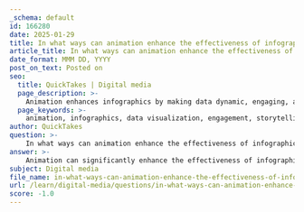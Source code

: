 ```yaml
---
_schema: default
id: 166280
date: 2025-01-29
title: In what ways can animation enhance the effectiveness of infographics?
article_title: In what ways can animation enhance the effectiveness of infographics?
date_format: MMM DD, YYYY
post_on_text: Posted on
seo:
  title: QuickTakes | Digital media
  page_description: >-
    Animation enhances infographics by making data dynamic, engaging, and easier to understand, allowing for better storytelling and appealing visuals.
  page_keywords: >-
    animation, infographics, data visualization, engagement, storytelling, dynamic representation, complexity simplification, cognitive load, visual appeal, comparisons
author: QuickTakes
question: >-
    In what ways can animation enhance the effectiveness of infographics?
answer: >-
    Animation can significantly enhance the effectiveness of infographics in several ways:\n\n1. **Dynamic Representation of Data**: Animated infographics can illustrate changes over time, making it easier for viewers to understand trends and patterns. For instance, a moving graph can show how data evolves, such as population growth or climate change, which static images may fail to convey effectively.\n\n2. **Engagement and Attention**: Animation captures the viewer's attention more effectively than static images. The movement can draw the eye and keep the audience engaged, encouraging them to absorb the information presented. This is particularly useful in environments where viewers may be distracted or have limited attention spans.\n\n3. **Simplification of Complex Concepts**: Some ideas are inherently complex and can be difficult to understand through static visuals alone. Animation can break down these concepts into digestible parts, guiding the viewer through the information step-by-step. For example, an animated infographic explaining a scientific process can visually demonstrate each stage, making it easier to follow.\n\n4. **Enhanced Storytelling**: Animation allows for a narrative structure that can guide viewers through the information in a logical sequence. This storytelling aspect can help contextualize data, making it more relatable and memorable. By combining visuals with narration or sound effects, the message can be reinforced, enhancing comprehension.\n\n5. **Visual Appeal**: Animated infographics can incorporate vibrant colors, transitions, and effects that enhance visual aesthetics. This can make the information more appealing and enjoyable to consume, which can lead to better retention of the material.\n\n6. **Facilitating Comparisons**: Animation can effectively highlight differences and similarities between datasets. For example, an animated comparison of two different datasets can show how they relate to each other over time, making it easier for viewers to draw conclusions.\n\n7. **Reduction of Cognitive Load**: By guiding viewers through the information in a structured manner, animation can help minimize cognitive load. This means that viewers can focus on understanding the content without being overwhelmed by too much information presented at once.\n\nIn summary, animation can transform infographics from static representations into dynamic tools that enhance understanding, engagement, and retention of information. By leveraging movement and storytelling, animated infographics can effectively communicate complex data and ideas in a more accessible and appealing way.
subject: Digital media
file_name: in-what-ways-can-animation-enhance-the-effectiveness-of-infographics.md
url: /learn/digital-media/questions/in-what-ways-can-animation-enhance-the-effectiveness-of-infographics
score: -1.0
---
```


&nbsp;